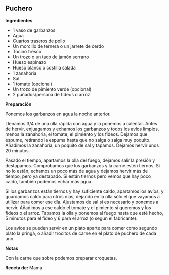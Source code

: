 ## Puchero

**Ingredientes**

- 1 vaso de garbanzos
- Agua
- Cuartos traseros de pollo
- Un morcillo de ternera o un jarrete de cerdo
- Tocino fresco
- Un trozo o un taco de jamón serrano
- Hueso espinazo
- Hueso blanco o costilla salada
- 1 zanahoria
- Sal
- 1 tomate (opcional)
- Un trozo de pimiento verde (opcional)
- 2 puñados/persona de fideos o arroz

**Preparación**

Ponemos los garbanzos en agua la noche anterior.

Llenamos 3/4 de una olla rápida con agua y la ponemos a calentar. Antes de hervir, enjuagamos y echamos los garbanzos y todos los avíos limpios, menos la zanahoria, el tomate, el pimiento y los fideos. Dejamos que espume, retirando la espuma hasta que no salga o salga muy poquito. Añadimos la zanahoria, un poquito de sal y tapamos. Dejamos hervir unos 20 minutos. 

Pasado el tiempo, apartamos la olla del fuego, dejamos salir la presión y destapamos. Comprobamos que los garbanzos y la carne estén tiernos. Si no lo están, echamos un poco más de agua y dejamos hervir más de tiempo, pero ya destapado. Si están tiernos pero vemos que hay poco caldo, también podemos echar más agua. 

Si los garbanzos están tiernos y hay suficiente caldo, apartamos los avíos, y guardamos caldo para otros días, dejando en la olla sólo el que vayamos a utilizar para comer ese día. Ajustamos de sal si es necesario y ponemos a hervir. Añadimos a ese caldo el tomate y el pimiento si queremos y los fideos o el arroz. Tapamos la olla y ponemos al fuego hasta que esté hecho, 5 minutos para el fideo y 6 para el arroz (o según el fabricante).

Los avíos se pueden servir en un plato aparte para comer como segundo plato la pringá, o añadir trocitos de carne en el plato de puchero de cada uno.

**Notas**

Con la carne que sobre podemos preparar croquetas.

**Receta de:** Mamá